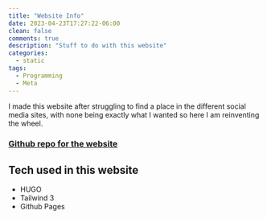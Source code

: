 ```yaml
---
title: "Website Info"
date: 2023-04-23T17:27:22-06:00
clean: false
comments: true
description: "Stuff to do with this website"
categories:
  - static
tags:
  - Programming
  - Meta
---
```


I made this website after struggling to find a place in the different social media sites, with none being exactly what I wanted so here I am reinventing the wheel.

### [Github repo for the website](https://github.com/genthus/genthus)

## Tech used in this website

- HUGO
- Tailwind 3
- Github Pages
